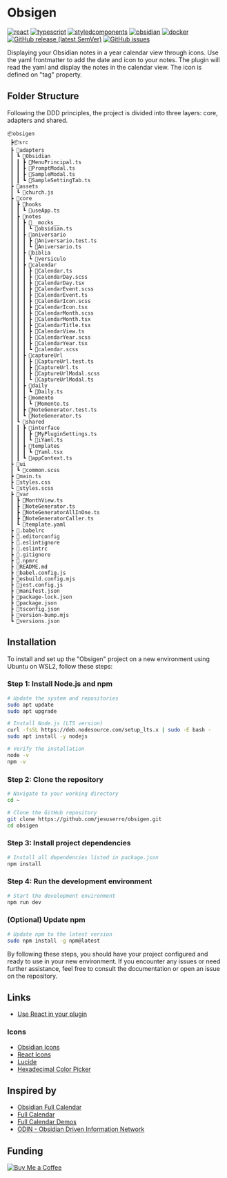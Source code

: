 # Obsigen

[![react](https://img.shields.io/badge/React-61DBFB?style=for-the-badge&logo=react&logoColor=black)](https://reactjs.org/)
[![typescript](https://img.shields.io/badge/TypeScript-3178C6?style=for-the-badge&logo=typescript&logoColor=white)](https://www.typescriptlang.org/)
[![styledcomponents](https://img.shields.io/badge/styled_components-DB7093?style=for-the-badge&logo=styledcomponents&logoColor=white)](https://styled-components.com/)
[![obsidian](https://img.shields.io/badge/obsidian-7C3AED?style=for-the-badge&logo=obsidian&logoColor=white)](https://obsidian.md/)
[![docker](https://img.shields.io/badge/docker-2496ED?style=for-the-badge&logo=docker&logoColor=white)](https://www.docker.com/)
[![GitHub release (latest SemVer)](https://img.shields.io/github/v/release/jesuserro/obsigen?style=for-the-badge&sort=semver)](https://github.com/jesuserro/obsigen/releases/)
[![GitHub issues](https://img.shields.io/github/issues/jesuserro/obsigen?style=for-the-badge)](https://github.com/jesuserro/obsigen/issues/)

Displaying your Obsidian notes in a year calendar view through icons. 
Use the yaml frontmatter to add the date and icon to your notes. The plugin will read the yaml and display the notes in the calendar view. The icon is defined on "tag" property.

## Folder Structure

Following the DDD principles, the project is divided into three layers: core, adapters and shared.
```
📦obsigen
 ┣📦src
 ┣ 📂adapters
 ┃ ┗ 📂Obsidian
 ┃ ┃ ┣ 📜MenuPrincipal.ts
 ┃ ┃ ┣ 📜PromptModal.ts
 ┃ ┃ ┣ 📜SampleModal.ts
 ┃ ┃ ┗ 📜SampleSettingTab.ts
 ┣ 📂assets
 ┃ ┗ 📜church.js
 ┣ 📂core
 ┃ ┣ 📂hooks
 ┃ ┃ ┗ 📜useApp.ts
 ┃ ┣ 📂notes
 ┃ ┃ ┣ 📂__mocks__
 ┃ ┃ ┃ ┗ 📜obsidian.ts
 ┃ ┃ ┣ 📂aniversario
 ┃ ┃ ┃ ┣ 📜Aniversario.test.ts
 ┃ ┃ ┃ ┗ 📜Aniversario.ts
 ┃ ┃ ┣ 📂biblia
 ┃ ┃ ┃ ┗ 📂versiculo
 ┃ ┃ ┣ 📂calendar
 ┃ ┃ ┃ ┣ 📜Calendar.ts
 ┃ ┃ ┃ ┣ 📜CalendarDay.scss
 ┃ ┃ ┃ ┣ 📜CalendarDay.tsx
 ┃ ┃ ┃ ┣ 📜CalendarEvent.scss
 ┃ ┃ ┃ ┣ 📜CalendarEvent.ts
 ┃ ┃ ┃ ┣ 📜CalendarIcon.scss
 ┃ ┃ ┃ ┣ 📜CalendarIcon.tsx
 ┃ ┃ ┃ ┣ 📜CalendarMonth.scss
 ┃ ┃ ┃ ┣ 📜CalendarMonth.tsx
 ┃ ┃ ┃ ┣ 📜CalendarTitle.tsx
 ┃ ┃ ┃ ┣ 📜CalendarView.ts
 ┃ ┃ ┃ ┣ 📜CalendarYear.scss
 ┃ ┃ ┃ ┣ 📜CalendarYear.tsx
 ┃ ┃ ┃ ┗ 📜calendar.scss
 ┃ ┃ ┣ 📂captureUrl
 ┃ ┃ ┃ ┣ 📜CaptureUrl.test.ts
 ┃ ┃ ┃ ┣ 📜CaptureUrl.ts
 ┃ ┃ ┃ ┣ 📜CaptureUrlModal.scss
 ┃ ┃ ┃ ┗ 📜CaptureUrlModal.ts
 ┃ ┃ ┣ 📂daily
 ┃ ┃ ┃ ┗ 📜Daily.ts
 ┃ ┃ ┣ 📂momento
 ┃ ┃ ┃ ┗ 📜Momento.ts
 ┃ ┃ ┣ 📜NoteGenerator.test.ts
 ┃ ┃ ┗ 📜NoteGenerator.ts
 ┃ ┗ 📂shared
 ┃ ┃ ┣ 📂interface
 ┃ ┃ ┃ ┣ 📜MyPluginSettings.ts
 ┃ ┃ ┃ ┗ 📜iYaml.ts
 ┃ ┃ ┣ 📂templates
 ┃ ┃ ┃ ┗ 📜Yaml.tsx
 ┃ ┃ ┗ 📜appContext.ts
 ┣ 📂ui
 ┃ ┗ 📜common.scss
 ┣ 📜main.ts
 ┣ 📜styles.css
 ┗ 📜styles.scss
 ┣ 📂var
 ┃ ┣ 📜MonthView.ts
 ┃ ┣ 📜NoteGenerator.ts
 ┃ ┣ 📜NoteGeneratorAllInOne.ts
 ┃ ┣ 📜NoteGeneratorCaller.ts
 ┃ ┗ 📜template.yaml
 ┣ 📜.babelrc
 ┣ 📜.editorconfig
 ┣ 📜.eslintignore
 ┣ 📜.eslintrc
 ┣ 📜.gitignore
 ┣ 📜.npmrc
 ┣ 📜README.md
 ┣ 📜babel.config.js
 ┣ 📜esbuild.config.mjs
 ┣ 📜jest.config.js
 ┣ 📜manifest.json
 ┣ 📜package-lock.json
 ┣ 📜package.json
 ┣ 📜tsconfig.json
 ┣ 📜version-bump.mjs
 ┗ 📜versions.json
```

## Installation

To install and set up the "Obsigen" project on a new environment using Ubuntu on WSL2, follow these steps:

### Step 1: Install Node.js and npm

```bash
# Update the system and repositories
sudo apt update
sudo apt upgrade

# Install Node.js (LTS version)
curl -fsSL https://deb.nodesource.com/setup_lts.x | sudo -E bash -
sudo apt install -y nodejs

# Verify the installation
node -v
npm -v
```

### Step 2: Clone the repository

```bash
# Navigate to your working directory
cd ~

# Clone the GitHub repository
git clone https://github.com/jesuserro/obsigen.git
cd obsigen
```

### Step 3: Install project dependencies

```bash
# Install all dependencies listed in package.json
npm install
```

### Step 4: Run the development environment

```bash
# Start the development environment
npm run dev
```

### (Optional) Update npm

```bash
# Update npm to the latest version
sudo npm install -g npm@latest
```

By following these steps, you should have your project configured and ready to use in your new environment. If you encounter any issues or need further assistance, feel free to consult the documentation or open an issue on the repository.

## Links

- [Use React in your plugin](https://docs.obsidian.md/Plugins/Getting+started/Use+React+in+your+plugin)

### Icons

- [Obsidian Icons](https://docs.obsidian.md/Plugins/User+interface/Icons)
- [React Icons](https://react-icons.github.io/react-icons/)
- [Lucide](https://lucide.dev/icons/)
- [Hexadecimal Color Picker](https://www.google.com/search?q=hexadecimal+color+picker)

## Inspired by

- [Obsidian Full Calendar](https://github.com/davish/obsidian-full-calendar)
- [Full Calendar](https://github.com/fullcalendar/fullcalendar)
- [Full Calendar Demos](https://fullcalendar.io/demos)
- [ODIN - Obsidian Driven Information Network](https://github.com/memgraph/odin)

## Funding

[![Buy Me a Coffee](https://img.shields.io/badge/-Buy%20Me%20a%20Coffee-orange?style=flat&logo=buy-me-a-coffee&logoColor=white)](https://www.buymeacoffee.com/jesuserro)